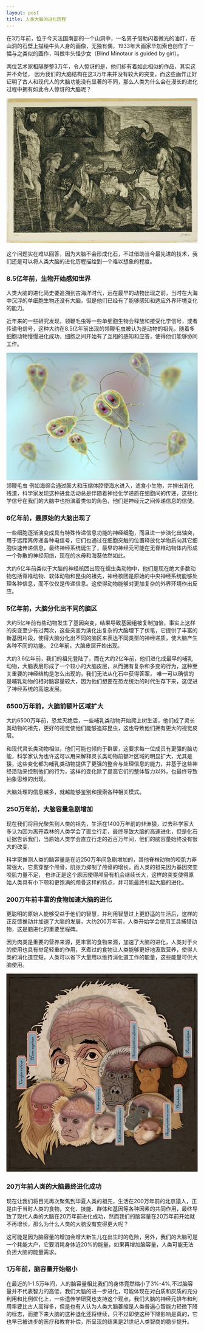 ```yaml
---
layout: post
title: 人类大脑的进化历程
---
```

在3万年前，位于今天法国南部的一个山洞中，一名男子借助闪着微光的油灯，在山洞的石壁上描绘牛头人身的画像，无独有偶，1933年大画家毕加索也创作了一幅与之类似的画作，叫做牛头怪少女（Blind Minotaur is guided by girl）。

两位艺术家相隔整整3万年，令人惊讶的是，他们却有着如此相似的作品，其实这并不奇怪， 因为我们的大脑结构在这3万年来并没有较大的突变，而这些画作正好证明了古人和现代人的大脑功能没有显著的不同，那么人类为什么会在漫长的进化过程中拥有如此令人惊讶的大脑呢？

![blind-Minotaur-is-guided-by-girl](https://github.com/DDaiwei/DDaiwei.github.io/raw/main/my_pics/blind-Minotaur-is-guided-by-girl.jpg "blind-Minotaur-is-guided-by-girl")

这个问题实在难以回答，因为大脑不会形成化石，不过借助当今最先进的技术，我们还是可以将人类大脑的进化历程描绘到一个难以想象的程度。

### 8.5亿年前，生物开始感知世界

人类大脑的进化简史要追溯到古海洋时代，远在最早的动物出现之前，当时在大海中沉浮的单细胞生物还没有大脑，但是他们已经有了能够感知和适应外界环境变化的能力。

近年来的一些研究发现，领鞭毛虫等一些单细胞生物会释放和接受化学信号，或者传递电信号，这种大约在8.5亿年前出现的领鞭毛虫被认为是动物的祖先，随着多细胞动物慢慢进化成功，细胞之间开始有了互相的感知和应答，使得他们能够协同工作。

![Brought-the-giardia.jpg](https://github.com/DDaiwei/DDaiwei.github.io/raw/main/my_pics/Brought-the-giardia.jpg "Brought-the-giardia.jpg")
领鞭毛虫
例如海绵会通过膨大和压缩体腔使海水进入，滤食小生物，并排出消化残渣，科学家发现这种进食活动总是伴随着神经化学递质在细胞间的传递，这些化学信号在我们的大脑中也扮演着类似的角色，他们是神经元之间传递信息的信使。

### 6亿年前，最原始的大脑出现了
一些细胞逐渐演变成具有特殊传递信息功能的神经细胞，而且进一步演化出轴突，用于远距离传递各种电信号，它们也通过在细胞突触的位置释放化学物质向其它细胞快速传递信息，最终神经系统诞生了，最早的神经元可能在无脊椎动物体内形成一个弥散的神经网络，现在的水母和海葵依然如此。

大约6亿年前类似于大脑的神经核团出现在蠕虫类动物中，他们是现在绝大多数动物包括脊椎动物、软体动物和昆虫的祖先，神经核团是原始的中央神经系统能够处理各种信息，而不仅仅是传递信息。这使得动物能够对更加复杂的外界环境作出反应。

### 5亿年前，大脑分化出不同的脑区
大约5亿年前有些动物发生了基因突变，结果导致基因组被复制加倍，事实上这样的突变至少有过两次，这些突变为演化出复杂的大脑埋下了伏笔，它提供了丰富的新基因片段，使得大脑分化出不同的脑区来表达不同类型的神经递质，使大脑产生各种不同的功能。 2亿年前，大脑皮层开始出现。

大约3.6亿年前，我们的祖先登陆了，而在大约2亿年前，他们进化成最早的哺乳动物，大脑表层形成了一个较小的大脑皮层，从而拥有复杂和多变的行为，这种至关重要的神经结构是怎么出现的，我们无法从化石中获得答案， 唯一可以确信的是哺乳动物的相对脑容量较大，因为他们想要在恐龙统治的时代生存下来，这促进了神经系统的高速发展。

### 6500万年前，大脑前额叶区域扩大
大约6500万年前，恐龙灭绝后，一些哺乳类动物开始爬上树生活，他们成了灵长类动物的祖先，更好的视觉使他们能够追踪昆虫，这也导致他们拥有更大的视觉皮层。

和现代灵长类动物相似，他们可能也倾向于群居，这要求每一位成员有更强的脑功能，科学家认为也许这可以用来解释灵长类动物前额叶区域的明显扩大，尤其是猿，这些变化都为哺乳类动物提供了更强的整合与处理信息的能力，并基于这些神经活动来控制他们的行为，这样的变化除了提高它们的整体智力以外，也最终导致抽象思维的出现。

大脑处理的信息越多，就越能够鉴别和搜索各种相关模式。

### 250万年前，大脑容量急剧增加
现在我们将目光聚焦到人类的祖先，生活在1400万年前的非洲猿，过去科学家大多认为因为离开森林的人类学会了直立行走，最终导致大脑的高速进化，但是化石证据告诉我们，当原始人类学会直立行走的近百万年间，他们的脑容量始终没有很大的改变.

科学家推测人类的脑容量是在近250万年间急剧增加的，其他脊椎动物的咬肌力非常强大，它贯穿整个颅骨，肌张力抑制了颅骨的增长，而人类的祖先因为基因突变咬肌力量不足， 也许正是这个原因使得颅骨有机会继续长大，这样的突变使得原始人类具有小下颚和更饱满的颅骨这样的特点，并可能最终引起大脑的进化。

### 200万年前丰富的食物加速大脑的进化
更聪明的原始人能够受益于他们的智慧，并利用智慧过上更舒适的生活后，这样的正反馈推动并加速了大脑的发展，大约200万年前，人类开始学会使用工具捕猎动物，这是脑进化的重要里程碑。

因为肉类是重要的营养来源，更丰富的食物来源，加速了大脑的进化，人类对于火的使用也具有举足轻重的作用，烹煮过的食物让人类能够更好地汲取营养，使得人类的消化道变短，人类可以省下大量用以维持消化道工作的能量，这些能量可供大脑使用。

![brain-evolution.jpg](https://github.com/DDaiwei/DDaiwei.github.io/raw/main/my_pics/brain-evolution.jpg "brain-evolution.jpg")

### 20万年前人类的大脑最终进化成功
现在让我们将目光再次聚焦到华夏人类的祖先，生活在200万年前的北京猿人，正是由于当时人类的食物，文化、技能、群体和基因等各种因素的共同作用，最终导致了现代人类的大脑在20万年前进化成功，然而我们的脑容量在20万年前开始就不再增长，那么为什么人类的大脑没有变得更大呢？

这可能是因为脑容量的增加会增大新生儿在出生时的危险，另外，我们的大脑可是一个耗能大户，它要消耗身体近20%的能量，如果再增加脑容量，人类可能无法负担大脑的能量需求。

### 1万年前，脑容量开始缩小
在最近的1-1.5万年间，人的脑容量相比我们的身体竟然缩小了3%-4%,不过脑容量并不代表智力的高低，我们大脑的进一步进化，可能体现在对白质和灰质的充分利用和比例优化上，一些遗传学研究也支持这个观点，我们大脑的神经元排布和利用率要比古人高得多，但是也有人认为人类大脑萎缩是人类普遍心智能力轻微下降的标志，而接下来大脑的这种退化还将继续，只不过即使这种下降影响是真的，它也早已被进步的医疗和教育补偿，所呈现的结果是21世纪人类智商的稳步提升。